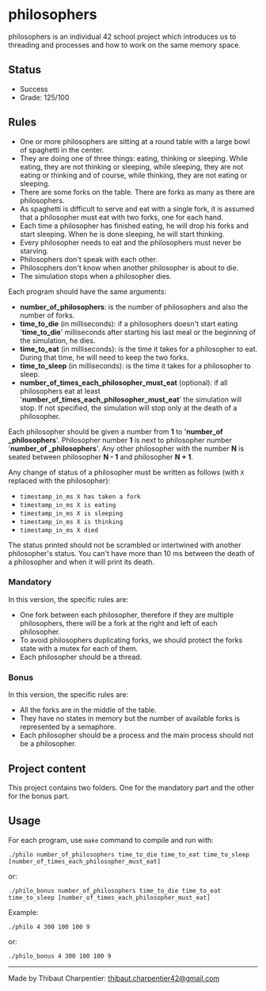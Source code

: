 # philosophers

philosophers is an individual 42 school project which introduces us to threading and processes and how to work on the same memory space.

## Status

* Success
* Grade: 125/100

## Rules

* One or more philosophers are sitting at a round table with a large bowl of spaghetti in the center.
* They are doing one of three things: eating, thinking or sleeping. While eating, they are not thinking or sleeping, while sleeping, they are not eating or thinking and of course, while thinking, they are not eating or sleeping.
* There are some forks on the table. There are forks as many as there are philosophers.
* As spaghetti is difficult to serve and eat with a single fork, it is assumed that a philosopher must eat with two forks, one for each hand.
* Each time a philosopher has finished eating, he will drop his forks and start sleeping. When he is done sleeping, he will start thinking.
* Every philosopher needs to eat and the philosophers must never be starving.
* Philosophers don't speak with each other.
* Philosophers don't know when another philosopher is about to die.
* The simulation stops when a philosopher dies.

Each program should have the same arguments:
* **number_of_philosophers**: is the number of philosophers and also the number of forks.
* **time_to_die** (in milliseconds): if a philosophers doesn't start eating '**time_to_die**' milliseconds after starting his last meal or the beginning of the simulation, he dies.
* **time_to_eat** (in milliseconds): is the time it takes for a philosopher to eat. During that time, he will need to keep the two forks.
* **time_to_sleep** (in milliseconds): is the time it takes for a philosopher to sleep.
* **number_of_times_each_philosopher_must_eat** (optional): if all philosophers eat at least '**number_of_times_each_philosopher_must_eat**' the simulation will stop. If not specified, the simulation will stop only at the death of a philosopher.

Each philosopher should be given a number from **1** to '**number_of _philosophers**'. Philosopher number **1** is next to philosopher number '**number_of _philosophers**'.
Any other philosopher with the number **N** is seated between philosopher **N - 1** and philosopher **N + 1**.

Any change of status of a philosopher must be written as follows (with ```X``` replaced with the philosopher):
* ```timestamp_in_ms X has taken a fork```
* ```timestamp_in_ms X is eating```
* ```timestamp_in_ms X is sleeping```
* ```timestamp_in_ms X is thinking```
* ```timestamp_in_ms X died```

The status printed should not be scrambled or intertwined with another philosopher's status. You can't have more than 10 ms between the death of a philosopher and when it will print its death.

### Mandatory

In this version, the specific rules are:
* One fork between each philosopher, therefore if they are multiple philosophers, there will be a fork at the right and left of each philosopher.
* To avoid philosophers duplicating forks, we should protect the forks state with a mutex for each of them.
* Each philosopher should be a thread.

### Bonus

In this version, the specific rules are:
* All the forks are in the middle of the table.
* They have no states in memory but the number of available forks is represented by a semaphore.
* Each philosopher should be a process and the main process should not be a philosopher.

## Project content

This project contains two folders. One for the mandatory part and the other for the bonus part.

## Usage

For each program, use ```make``` command to compile and run with:
```
./philo number_of_philosophers time_to_die time_to_eat time_to_sleep [number_of_times_each_philosopher_must_eat]
```
or:
```
./philo_bonus number_of_philosophers time_to_die time_to_eat time_to_sleep [number_of_times_each_philosopher_must_eat]
```
Example:
```
./philo 4 300 100 100 9
```
or:
```
./philo_bonus 4 300 100 100 9
```
***
Made by Thibaut Charpentier: <thibaut.charpentier42@gmail.com>
